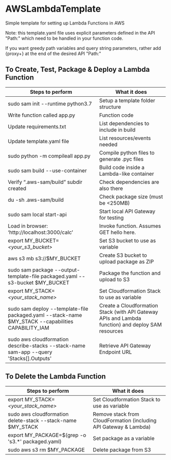 # AWSLambdaTemplate
Simple template for setting up Lambda Functions in AWS

Note: this template.yaml file uses explicit parameters defined in the API "Path:" which need to be handled in your function code.

If you want greedy path variables and query string parameters, rather add {proxy+} at the end of the desired API "Path:"

## To Create, Test, Package & Deploy a Lambda Function

| Steps to perform                                                                                      | What it does                                                                                       |
|-------------------------------------------------------------------------------------------------------|----------------------------------------------------------------------------------------------------|
| sudo sam init --runtime python3.7                                                                     | Setup a template folder structure                                                                  |
| Write function called app.py                                                                          | Function code                                                                                      |
| Update requirements.txt                                                                               | List dependencies to include in build                                                              |
| Update template.yaml file                                                                             | List resources/events needed                                                                       |
| sudo python -m compileall app.py                                                                      | Compile python files to generate .pyc files                                                        |
| sudo sam build --use-container                                                                        | Build code inside a Lambda-like container                                                          |
| Verify “.aws-sam/build” subdir created                                                                | Check dependencies are also there                                                                  |
| du -sh .aws-sam/build                                                                                 | Check package size (must be <250MB)                                                                |
| sudo sam local start-api                                                                              | Start local API Gateway for testing                                                                |
| Load in browser: ‘http://localhost:3000/calc’                                                         | Invoke function. Assumes GET hello here.                                                           |
| export MY_BUCKET=*<your_s3_bucket>*                                                                   | Set S3 bucket to use as variable                                                                   |
| aws s3 mb s3://$MY_BUCKET                                                                             | Create S3 bucket to upload package as ZIP                                                          |
| sudo sam package \--output-template-file packaged.yaml \--s3-bucket $MY_BUCKET                        | Package the function and upload to S3                                                              |
| export MY_STACK=*<your_stack_name>*                                                                   | Set Cloudformation Stack to use as variable                                                        |
| sudo sam deploy \--template-file packaged.yaml \--stack-name $MY_STACK \--capabilities CAPABILITY_IAM | Create a Cloudformation Stack (with API Gateway APIs and Lambda function) and deploy SAM resources |
| sudo aws cloudformation describe-stacks \--stack-name sam-app \--query 'Stacks[].Outputs'             | Retrieve API Gateway Endpoint URL                                                                  |

## To Delete the Lambda Function
| Steps to perform                                             | What it does                                                      |
|--------------------------------------------------------------|-------------------------------------------------------------------|
| export MY_STACK=*<your_stack_name>*                          | Set Cloudformation Stack to use as variable                       |
| sudo aws cloudformation delete-stack \--stack-name $MY_STACK | Remove stack from CloudFormation (including API Gateway & Lambda) |
| export MY_PACKAGE=$(grep -o 's3.*' packaged.yaml)            | Set package as a variable                                         |
| sudo aws s3 rm $MY_PACKAGE                                   | Delete package from S3                                            |
